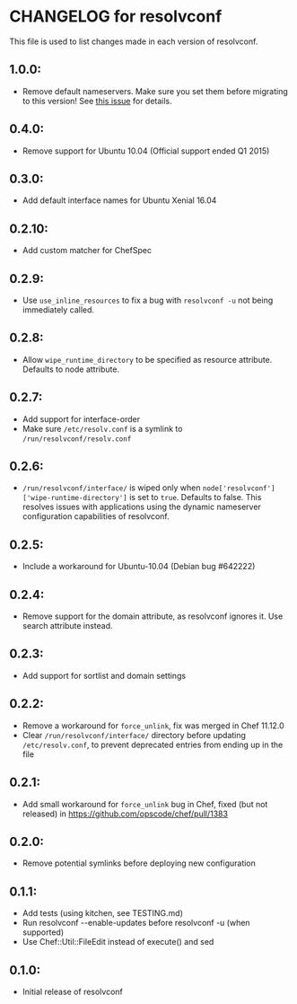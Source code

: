 # CHANGELOG for resolvconf

This file is used to list changes made in each version of resolvconf.

## 1.0.0:

- Remove default nameservers. Make sure you set them before migrating to this version!
  See [this issue](https://github.com/chr4-cookbooks/resolvconf/pull/18) for details.

## 0.4.0:

- Remove support for Ubuntu 10.04 (Official support ended Q1 2015)

## 0.3.0:

- Add default interface names for Ubuntu Xenial 16.04

## 0.2.10:

- Add custom matcher for ChefSpec

## 0.2.9:

- Use `use_inline_resources` to fix a bug with `resolvconf -u` not being immediately called.

## 0.2.8:

- Allow `wipe_runtime_directory` to be specified as resource attribute. Defaults to node attribute.

## 0.2.7:

- Add support for interface-order
- Make sure `/etc/resolv.conf` is a symlink to `/run/resolvconf/resolv.conf`

## 0.2.6:

- `/run/resolvconf/interface/` is wiped only when `node['resolvconf']['wipe-runtime-directory']` is
  set to `true`. Defaults to false. This resolves issues with applications using the dynamic
  nameserver configuration capabilities of resolvconf.

## 0.2.5:

- Include a workaround for Ubuntu-10.04 (Debian bug #642222)

## 0.2.4:

- Remove support for the domain attribute, as resolvconf ignores it. Use search attribute instead.

## 0.2.3:

- Add support for sortlist and domain settings

## 0.2.2:

- Remove a workaround for `force_unlink`, fix was merged in Chef 11.12.0
- Clear `/run/resolvconf/interface/` directory before updating `/etc/resolv.conf`, to prevent
  deprecated entries from ending up in the file

## 0.2.1:

* Add small workaround for `force_unlink` bug in Chef, fixed (but not released) in
  https://github.com/opscode/chef/pull/1383

## 0.2.0:

* Remove potential symlinks before deploying new configuration

## 0.1.1:

* Add tests (using kitchen, see TESTING.md)
* Run resolvconf --enable-updates before resolvconf -u (when supported)
* Use Chef::Util::FileEdit instead of execute() and sed

## 0.1.0:

* Initial release of resolvconf
